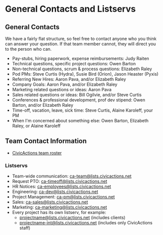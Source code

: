 # General Contacts and Listservs

## General Contacts

We have a fairly flat structure, so feel free to contact anyone who you think can answer your question. If that team member cannot, they will direct you to the person who can.

* Pay-stubs, hiring paperwork, expense reimbursements: Judy Raiten
* Technical questions, specific project questions: Owen Barton
* Non-technical questions, scrum & process questions: Elizabeth Raley
* Pod PMs: Steve Curtis (Hydra), Susie Bird (Orion), Jason Heaster (Pyxis)
* Referring New Hires: Aaron Pava, and/or Elizabeth Raley
* Company Goals: Aaron Pava, and/or Elizabeth Raley
* Marketing related questions or ideas: Aaron Pava
* Sales related questions or ideas: Bill Ogilvie, and/or Steve Curtis
* Conferences & professional development, prof dev stipend: Owen Barton, and/or Elizabeth Raley
* Time-off, vacation, leave, sick time: Steve Curtis, Alaine Karoleff, your PM
* When I'm concerned about something else: Owen Barton, Elizabeth Raley, or Alaine Karoleff

## Team Contact Information

* [CivicActions team roster](https://docs.google.com/spreadsheets/d/1mIuxn1pxwNjD2B9kpWgyT1NlAdlvPSZjGDNFvbi3aFs/edit#gid=0)

### Listservs

* Team-wide communication: ca-team@lists.civicactions.net
* Request PTO: ca-timeoff@lists.civicactions.net
* HR Notices: ca-employees@lists.civicactions.net
* Engineering: ca-dev@lists.civicactions.net
* Project Management: ca-pm@lists.civicactions.net
* Sales: ca-sales@lists.civicactions.net
* Marketing: ca-marketing@lists.civicactions.net
* Every project has its own listserv, for example:
    * projectname@lists.civicactions.net (includes clients)
    * projectname-int@lists.civicactions.net (includes only CivicActions staff)
